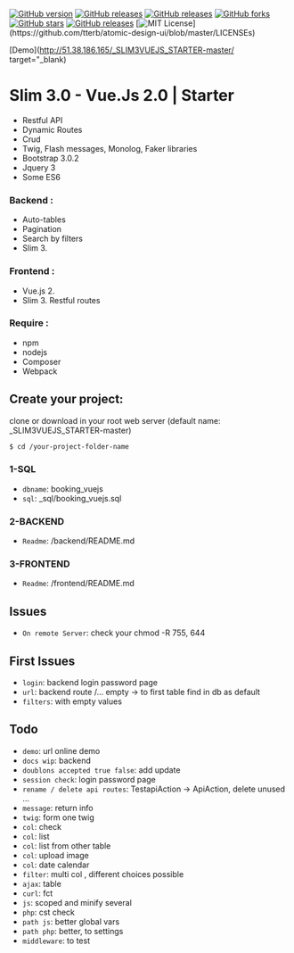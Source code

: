 [![GitHub version](https://img.shields.io/badge/version-build-green)](version-build-green)
[![GitHub releases](https://img.shields.io/badge/release-v0.9.1-blue)](https://img.shields.io/badge/release-v0.9.1-blue)
[![GitHub releases](https://img.shields.io/badge/issues-9-green)](https://img.shields.io/badge/issues-9-green)
[![GitHub forks](https://img.shields.io/github/forks/vincseize/_PAGINATION)](https://github.com/vincseize/_PAGINATION/network)
[![GitHub stars](https://img.shields.io/github/stars/vincseize/_PAGINATION)](https://github.com/vincseize/_PAGINATION/stargazers)
[![GitHub releases](https://img.shields.io/badge/zipped-770ko-yellow)](https://img.shields.io/badge/zipped-770ko-yellow)
[![MIT License](https://img.shields.io/apm/l/atomic-design-ui.svg?)](https://github.com/tterb/atomic-design-ui/blob/master/LICENSEs)
<!-- [![GitHub issues](https://img.shields.io/github/issues/vincseize/_PAGINATION)](https://github.com/vincseize/_PAGINATION/issues) -->

[Demo](http://51.38.186.165/_SLIM3VUEJS_STARTER-master/ target="_blank)

# Slim 3.0 - Vue.Js 2.0 | Starter 

- Restful API
- Dynamic Routes
- Crud
- Twig, Flash messages, Monolog, Faker libraries
- Bootstrap 3.0.2
- Jquery 3
- Some ES6 

### Backend : 

- Auto-tables
- Pagination
- Search by filters
- Slim 3.

### Frontend : 

- Vue.js 2.
- Slim 3. Restful routes

### Require : 

- npm
- nodejs
- Composer
- Webpack

## Create your project:

clone or download in your root web server
(default name: _SLIM3VUEJS_STARTER-master)

```sh
$ cd /your-project-folder-name
```

### 1-SQL

* `dbname`: booking_vuejs
* `sql`: _sql/booking_vuejs.sql

### 2-BACKEND

* `Readme`: /backend/README.md

### 3-FRONTEND

* `Readme`: /frontend/README.md

## Issues
* `On remote Server`: check your chmod -R 755, 644 

## First Issues

* `login`: backend login password page
* `url`: backend route /... empty -> to first table find in db as default
* `filters`: with empty values

## Todo

* `demo`: url online demo
* `docs wip`: backend
* `doublons accepted true false`: add update
* `session check`: login password page
* `rename / delete api routes`: TestapiAction -> ApiAction, delete unused ...
* `message`: return info
* `twig`: form one twig
* `col`: check
* `col`: list 
* `col`: list from other table
* `col`: upload image
* `col`: date calendar
* `filter`: multi col , different choices possible
* `ajax`: table
* `curl`: fct
* `js`: scoped and minify several
* `php`: cst check
* `path js`: better global vars
* `path php`: better, to settings
* `middleware`: to test

<!-- ## Changelog

* `npm by`: npm install -g auto-changelog / https://github.com/todo -->

